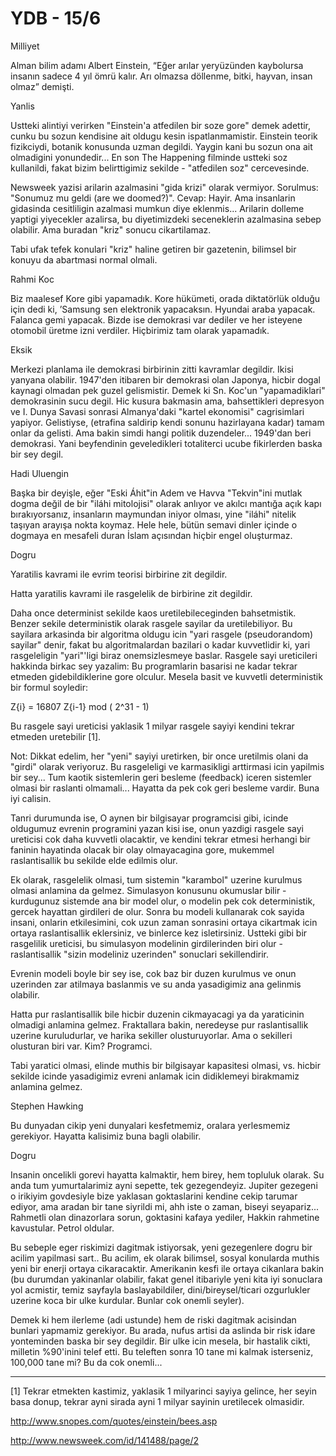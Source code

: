 # YDB - 15/6

Milliyet

Alman bilim adamı Albert Einstein, “Eğer arılar yeryüzünden kaybolursa insanın sadece 4 yıl ömrü kalır. Arı olmazsa döllenme, bitki, hayvan, insan olmaz” demişti.

Yanlis

Ustteki alintiyi verirken "Einstein'a atfedilen bir soze gore" demek adettir, cunku bu sozun kendisine ait oldugu kesin ispatlanmamistir. Einstein teorik fizikciydi, botanik konusunda uzman degildi. Yaygin kani bu sozun ona ait olmadigini yonundedir... En son The Happening filminde ustteki soz kullanildi, fakat bizim belirttigimiz sekilde - "atfedilen soz" cercevesinde.

Newsweek yazisi arilarin azalmasini "gida krizi" olarak vermiyor. Sorulmus: "Sonumuz mu geldi (are we doomed?)". Cevap: Hayir. Ama insanlarin gidasinda cesitliligin azalmasi mumkun diye eklenmis... Arilarin dolleme yaptigi yiyecekler azalirsa, bu diyetimizdeki seceneklerin azalmasina sebep olabilir. Ama buradan "kriz" sonucu cikartilamaz.

Tabi ufak tefek konulari "kriz" haline getiren bir gazetenin, bilimsel bir konuyu da abartmasi normal olmali.

Rahmi Koc

Biz maalesef Kore gibi yapamadık. Kore hükümeti, orada diktatörlük olduğu için dedi ki, ’Samsung sen elektronik yapacaksın. Hyundai araba yapacak. Falanca gemi yapacak. Bizde ise demokrasi var dediler ve her isteyene otomobil üretme izni verdiler. Hiçbirimiz tam olarak yapamadık.

Eksik

Merkezi planlama ile demokrasi birbirinin zitti kavramlar degildir. Ikisi yanyana olabilir. 1947'den itibaren bir demokrasi olan Japonya, hicbir dogal kaynagi olmadan pek guzel gelismistir. Demek ki Sn. Koc'un "yapamadiklari" demokrasinin sucu degil. Hic kusura bakmasin ama, bahsettikleri depresyon ve I. Dunya Savasi sonrasi Almanya'daki "kartel ekonomisi" cagrisimlari yapiyor. Gelistiyse, (etrafina saldirip kendi sonunu hazirlayana kadar) tamam onlar da gelisti. Ama bakin simdi hangi politik duzendeler... 1949'dan beri demokrasi. Yani beyfendinin geveledikleri totaliterci ucube fikirlerden baska bir sey degil.

Hadi Uluengin

Başka bir deyişle, eğer "Eski Áhit"in Adem ve Havva "Tekvin"ini mutlak dogma değil de bir "iláhi mitolojisi" olarak anlıyor ve akılcı mantığa açık kapı bırakıyorsanız, insanların maymundan iniyor olması, yine "iláhi" nitelik taşıyan arayışa nokta koymaz. Hele hele, bütün semavi dinler içinde o dogmaya en mesafeli duran İslam açısından hiçbir engel oluşturmaz.

Dogru

Yaratilis kavrami ile evrim teorisi birbirine zit degildir.

Hatta yaratilis kavrami ile rasgelelik de birbirine zit degildir.

Daha once determinist sekilde kaos uretilebileceginden bahsetmistik. Benzer sekile deterministik olarak rasgele sayilar da uretilebiliyor. Bu sayilara arkasinda bir algoritma oldugu icin "yari rasgele (pseudorandom) sayilar" denir, fakat bu algoritmalardan bazilari o kadar kuvvetlidir ki, yari rasgeleligin "yari"'ligi biraz onemsizlesmeye baslar. Rasgele sayi ureticileri hakkinda birkac sey yazalim: Bu programlarin basarisi ne kadar tekrar etmeden gidebildiklerine gore olculur. Mesela basit ve kuvvetli deterministik bir formul soyledir:

Z{i} = 16807 Z{i-1} mod ( 2^31 - 1)

Bu rasgele sayi ureticisi yaklasik 1 milyar rasgele sayiyi kendini tekrar etmeden uretebilir [1].

Not: Dikkat edelim, her "yeni" sayiyi uretirken, bir once uretilmis olani da "girdi" olarak veriyoruz. Bu rasgeleligi ve karmasikligi arttirmasi icin yapilmis bir sey... Tum kaotik sistemlerin geri besleme (feedback) iceren sistemler olmasi bir raslanti olmamali... Hayatta da pek cok geri besleme vardir. Buna iyi calisin.

Tanri durumunda ise, O aynen bir bilgisayar programcisi gibi, icinde oldugumuz evrenin programini yazan kisi ise, onun yazdigi rasgele sayi ureticisi cok daha kuvvetli olacaktir, ve kendini tekrar etmesi herhangi bir faninin hayatinda olacak bir olay olmayacagina gore, mukemmel raslantisallik bu sekilde elde edilmis olur.

Ek olarak, rasgelelik olmasi, tum sistemin "karambol" uzerine kurulmus olmasi anlamina da gelmez. Simulasyon konusunu okumuslar bilir - kurdugunuz sistemde ana bir model olur, o modelin pek cok deterministik, gercek hayattan girdileri de olur. Sonra bu modeli kullanarak cok sayida insani, onlarin etkilesimini, cok uzun zaman sonrasini ortaya cikartmak icin ortaya raslantisallik eklersiniz, ve binlerce kez isletirsiniz. Ustteki gibi bir rasgelilik ureticisi, bu simulasyon modelinin girdilerinden biri olur - raslantisallik "sizin modeliniz uzerinden" sonuclari sekillendirir.

Evrenin modeli boyle bir sey ise, cok baz bir duzen kurulmus ve onun uzerinden zar atilmaya baslanmis ve su anda yasadigimiz ana gelinmis olabilir.

Hatta pur raslantisallik bile hicbir duzenin cikmayacagi ya da yaraticinin olmadigi anlamina gelmez. Fraktallara bakin, neredeyse pur raslantisallik uzerine kuruludurlar, ve harika sekiller olusturuyorlar. Ama o sekilleri olusturan biri var. Kim? Programci.

Tabi yaratici olmasi, elinde muthis bir bilgisayar kapasitesi olmasi, vs. hicbir sekilde icinde yasadigimiz evreni anlamak icin didiklemeyi birakmamiz anlamina gelmez.

Stephen Hawking

Bu dunyadan cikip yeni dunyalari kesfetmemiz, oralara yerlesmemiz gerekiyor. Hayatta kalisimiz buna bagli olabilir.

Dogru

Insanin oncelikli gorevi hayatta kalmaktir, hem birey, hem topluluk olarak. Su anda tum yumurtalarimiz ayni sepette, tek gezegendeyiz. Jupiter gezegeni o irikiyim govdesiyle bize yaklasan goktaslarini kendine cekip tarumar ediyor, ama aradan bir tane siyrildi mi, ahh iste o zaman, biseyi seyapariz... Rahmetli olan dinazorlara sorun, goktasini kafaya yediler, Hakkin rahmetine kavustular. Petrol oldular.

Bu sebeple eger riskimizi dagitmak istiyorsak, yeni gezegenlere dogru bir acilim yapilmasi sart.. Bu acilim, ek olarak bilimsel, sosyal konularda muthis yeni bir enerji ortaya cikaracaktir. Amerikanin kesfi ile ortaya cikanlara bakin (bu durumdan yakinanlar olabilir, fakat genel itibariyle yeni kita iyi sonuclara yol acmistir, temiz sayfayla baslayabildiler, dini/bireysel/ticari ozgurlukler uzerine koca bir ulke kurdular. Bunlar cok onemli seyler).

Demek ki hem ilerleme (adi ustunde) hem de riski dagitmak acisindan bunlari yapmamiz gerekiyor. Bu arada, nufus artisi da aslinda bir risk idare yonteminden baska bir sey degildir. Bir ulke icin mesela, bir hastalik cikti, milletin %90'inini telef etti. Bu teleften sonra 10 tane mi kalmak isterseniz, 100,000 tane mi? Bu da cok onemli...

---

[1] Tekrar etmekten kastimiz, yaklasik 1 milyarinci sayiya gelince, her seyin basa donup, tekrar ayni sirada ayni 1 milyar sayinin uretilecek olmasidir.

http://www.snopes.com/quotes/einstein/bees.asp

http://www.newsweek.com/id/141488/page/2

